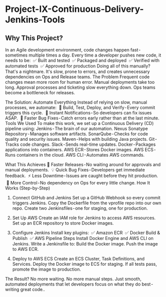 # Project-IX-Continuous-Delivery-Jenkins-Tools

## Why This Project?

  In an Agile development environment, code changes happen fast - sometimes multiple times a day. Every time a developer pushes new code, it needs to be:
 ✅ Built and tested
 ✅ Packaged and deployed
 ✅ Verified with automated tests
 ✅ Approved for production
Doing all of this manually? That's a nightmare. It's slow, prone to errors, and creates unnecessary dependencies on Ops and Release teams.
The Problem
Frequent code changes mean more room for human error.
Manual deployments take too long.
Approval processes and ticketing slow everything down.
Ops teams become a bottleneck for releases.

The Solution: Automate Everything
Instead of relying on slow, manual processes, we automate:
 🔹 Build, Test, Deploy, and Verify - Every commit triggers this cycle.
 🔹 Instant Notifications - So developers can fix issues ASAP.
 🔹 Faster Bug Fixes - Catch errors early rather than at the last minute.
Tools We Used
To make this work, we set up a Continuous Delivery (CD) pipeline using:
Jenkins - The brain of our automation.
Nexus Sonatype Repository - Manages software artifacts.
SonarQube - Checks for code quality and security issues.
Maven - Helps with building Java projects.
Git - Tracks code changes.
Slack - Sends real-time updates.
Docker - Packages applications into containers.
AWS ECR - Stores Docker images.
AWS ECS - Runs containers in the cloud.
AWS CLI - Automates AWS commands.

What This Achieves
🚀 Faster Releases - No waiting around for approvals and manual deployments.
 💡 Quick Bug Fixes - Developers get immediate feedback.
 ⚡ Less Downtime - Issues are caught before they hit production.
 🔧 More Control - No dependency on Ops for every little change.
How It Works (Step-by-Step)
1. Connect GitHub and Jenkins
Set up a GitHub Webhook so every commit triggers Jenkins.
Copy the Dockerfile from the vprofile repo into our own repo.
Create two Jenkinsfiles - one for staging, one for production.

2. Set Up AWS
Create an IAM role for Jenkins to access AWS resources.
Set up an ECR repository to store Docker images.

3. Configure Jenkins
Install key plugins:
 ✅ Amazon ECR
 ✅ Docker Build & Publish
 ✅ AWS Pipeline Steps
Install Docker Engine and AWS CLI on Jenkins.
Write a Jenkinsfile to:
Build the Docker image.
Push the image to AWS ECR.

4. Deploy to AWS ECS
Create an ECS Cluster, Task Definitions, and Services.
Deploy the Docker image to ECS for staging.
If all tests pass, promote the image to production.

The Result?
No more waiting. No more manual steps. Just smooth, automated deployments that let developers focus on what they do best - writing great code..
